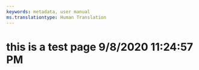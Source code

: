 ```yaml
---
keywords: metadata, user manual
ms.translationtype: Human Translation
---
```

# this is a test page 9/8/2020 11:24:57 PM